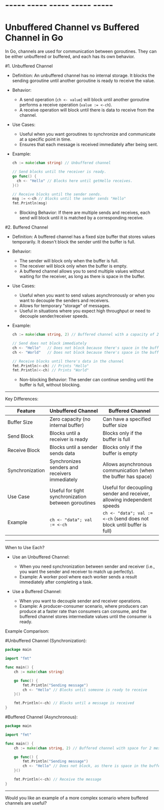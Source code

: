 
# ----- ----- ----- ----- ----- #
# Unbuffered Channel vs Buffered Channel in Go

In Go, channels are used for communication between goroutines. 
They can be either unbuffered or buffered, and each has its own behavior.

#1. Unbuffered Channel

- Definition: An unbuffered channel has no internal storage. It blocks the sending goroutine until another goroutine is ready to receive the value.
- Behavior: 
  - A send operation (`ch <- value`) will block until another goroutine performs a receive operation (`value := <-ch`).
  - A receive operation will block until there is data to receive from the channel.

- Use Cases:
  - Useful when you want goroutines to synchronize and communicate at a specific point in time.
  - Ensures that each message is received immediately after being sent.

- Example:
  ```go
  ch := make(chan string) // Unbuffered channel

  // Send blocks until the receiver is ready.
  go func() {
    ch <- "Hello" // Blocks here until getHello receives.
  }()

  // Receive blocks until the sender sends.
  msg := <-ch // Blocks until the sender sends "Hello"
  fmt.Println(msg)
  ```

  - Blocking Behavior: If there are multiple sends and receives, each send will block until it is matched by a corresponding receive.

#2. Buffered Channel

- Definition: A buffered channel has a fixed size buffer that stores values temporarily. It doesn't block the sender until the buffer is full.
- Behavior:
  - The sender will block only when the buffer is full.
  - The receiver will block only when the buffer is empty.
  - A buffered channel allows you to send multiple values without waiting for the receiver, as long as there is space in the buffer.

- Use Cases:
  - Useful when you want to send values asynchronously or when you want to decouple the senders and receivers.
  - Allows for temporary "storage" of messages.
  - Useful in situations where you expect high throughput or need to decouple sender/receiver speeds.

- Example:
  ```go
  ch := make(chan string, 2) // Buffered channel with a capacity of 2

  // Send does not block immediately
  ch <- "Hello"   // Does not block because there's space in the buffer
  ch <- "World"   // Does not block because there's space in the buffer

  // Receive blocks until there's data in the channel
  fmt.Println(<-ch) // Prints "Hello"
  fmt.Println(<-ch) // Prints "World"
  ```

  - Non-blocking Behavior: The sender can continue sending until the buffer is full, without blocking.

---

Key Differences:

| Feature                         | Unbuffered Channel                               | Buffered Channel                                 |
|----------------------------------|--------------------------------------------------|--------------------------------------------------|
| Buffer Size                  | Zero capacity (no internal buffer)               | Can have a specified buffer size                 |
| Send Block                   | Blocks until a receiver is ready                | Blocks only if the buffer is full                |
| Receive Block                | Blocks until a sender sends data                | Blocks only if the buffer is empty               |
| Synchronization              | Synchronizes senders and receivers immediately   | Allows asynchronous communication (when the buffer has space) |
| Use Case                     | Useful for tight synchronization between goroutines | Useful for decoupling sender and receiver, allowing independent speeds |
| Example                      | `ch <- "data"; val := <-ch`                     | `ch <- "data"; val := <-ch` (send does not block until buffer is full) |

---

When to Use Each?

- Use an Unbuffered Channel:
  - When you need synchronization between sender and receiver (i.e., you want the sender and receiver to match up perfectly).
  - Example: A worker pool where each worker sends a result immediately after completing a task.
  
- Use a Buffered Channel:
  - When you want to decouple sender and receiver operations.
  - Example: A producer-consumer scenario, where producers can produce at a faster rate than consumers can consume, and the buffered channel stores intermediate values until the consumer is ready.

Example Comparison:

#Unbuffered Channel (Synchronization):
```go
package main

import "fmt"

func main() {
    ch := make(chan string)

    go func() {
        fmt.Println("Sending message")
        ch <- "Hello" // Blocks until someone is ready to receive
    }()

    fmt.Println(<-ch) // Blocks until a message is received
}
```

#Buffered Channel (Asynchronous):
```go
package main

import "fmt"

func main() {
    ch := make(chan string, 2) // Buffered channel with space for 2 messages

    go func() {
        fmt.Println("Sending message")
        ch <- "Hello" // Does not block, as there is space in the buffer
    }()

    fmt.Println(<-ch) // Receive the message
}
```

---

Would you like an example of a more complex scenario where buffered channels are useful?